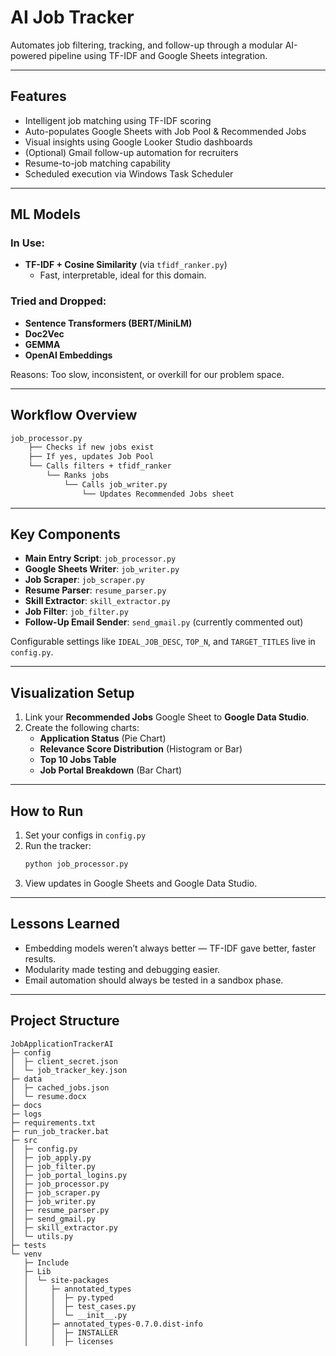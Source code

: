
# AI Job Tracker

Automates job filtering, tracking, and follow-up through a modular AI-powered pipeline using TF-IDF and Google Sheets integration.

---

## Features

- Intelligent job matching using TF-IDF scoring
- Auto-populates Google Sheets with Job Pool & Recommended Jobs
- Visual insights using Google Looker Studio dashboards
- (Optional) Gmail follow-up automation for recruiters
- Resume-to-job matching capability
- Scheduled execution via Windows Task Scheduler
---

## ML Models

### In Use:
- **TF-IDF + Cosine Similarity** (via `tfidf_ranker.py`)
  - Fast, interpretable, ideal for this domain.

### Tried and Dropped:
- **Sentence Transformers (BERT/MiniLM)**
- **Doc2Vec**
- **GEMMA**
- **OpenAI Embeddings**

Reasons: Too slow, inconsistent, or overkill for our problem space.

---

## Workflow Overview

```bash
job_processor.py
    ├── Checks if new jobs exist
    ├── If yes, updates Job Pool
    └── Calls filters + tfidf_ranker
        └── Ranks jobs
            └── Calls job_writer.py
                └── Updates Recommended Jobs sheet
```

---

## Key Components

- **Main Entry Script**: `job_processor.py`
- **Google Sheets Writer**: `job_writer.py`
- **Job Scraper**: `job_scraper.py`
- **Resume Parser**: `resume_parser.py`
- **Skill Extractor**: `skill_extractor.py`
- **Job Filter**: `job_filter.py`
- **Follow-Up Email Sender**: `send_gmail.py` (currently commented out)

Configurable settings like `IDEAL_JOB_DESC`, `TOP_N`, and `TARGET_TITLES` live in `config.py`.

---

## Visualization Setup

1. Link your **Recommended Jobs** Google Sheet to **Google Data Studio**.
2. Create the following charts:
   - **Application Status** (Pie Chart)
   - **Relevance Score Distribution** (Histogram or Bar)
   - **Top 10 Jobs Table**
   - **Job Portal Breakdown** (Bar Chart)

---

## How to Run

1. Set your configs in `config.py`
2. Run the tracker:
   ```bash
   python job_processor.py
   ```
3. View updates in Google Sheets and Google Data Studio.

---

## Lessons Learned
- Embedding models weren’t always better — TF-IDF gave better, faster results.
- Modularity made testing and debugging easier.
- Email automation should always be tested in a sandbox phase.

---

## Project Structure
```
JobApplicationTrackerAI
├─ config
│  ├─ client_secret.json
│  └─ job_tracker_key.json
├─ data
│  ├─ cached_jobs.json
│  └─ resume.docx
├─ docs
├─ logs
├─ requirements.txt
├─ run_job_tracker.bat
├─ src
│  ├─ config.py
│  ├─ job_apply.py
│  ├─ job_filter.py
│  ├─ job_portal_logins.py
│  ├─ job_processor.py
│  ├─ job_scraper.py
│  ├─ job_writer.py
│  ├─ resume_parser.py
│  ├─ send_gmail.py
│  ├─ skill_extractor.py
│  └─ utils.py
├─ tests
└─ venv
   ├─ Include
   ├─ Lib
   │  └─ site-packages
   │     ├─ annotated_types
   │     │  ├─ py.typed
   │     │  ├─ test_cases.py
   │     │  └─ __init__.py
   │     ├─ annotated_types-0.7.0.dist-info
   │     │  ├─ INSTALLER
   │     │  ├─ licenses


```
